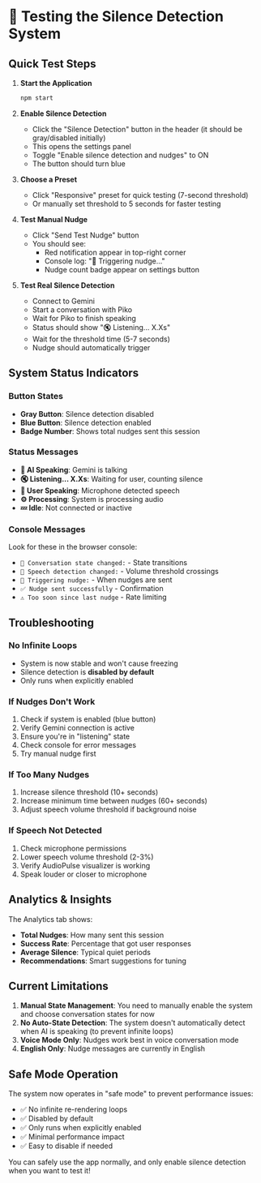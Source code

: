 # 🧪 Testing the Silence Detection System

## Quick Test Steps

1. **Start the Application**
   ```bash
   npm start
   ```

2. **Enable Silence Detection**
   - Click the "Silence Detection" button in the header (it should be gray/disabled initially)
   - This opens the settings panel
   - Toggle "Enable silence detection and nudges" to ON
   - The button should turn blue

3. **Choose a Preset**
   - Click "Responsive" preset for quick testing (7-second threshold)
   - Or manually set threshold to 5 seconds for faster testing

4. **Test Manual Nudge**
   - Click "Send Test Nudge" button
   - You should see:
     - Red notification appear in top-right corner
     - Console log: "🔔 Triggering nudge..."
     - Nudge count badge appear on settings button

5. **Test Real Silence Detection**
   - Connect to Gemini
   - Start a conversation with Piko
   - Wait for Piko to finish speaking
   - Status should show "🔇 Listening... X.Xs"
   - Wait for the threshold time (5-7 seconds)
   - Nudge should automatically trigger

## System Status Indicators

### Button States
- **Gray Button**: Silence detection disabled
- **Blue Button**: Silence detection enabled
- **Badge Number**: Shows total nudges sent this session

### Status Messages
- **🤖 AI Speaking**: Gemini is talking
- **🔇 Listening... X.Xs**: Waiting for user, counting silence
- **👤 User Speaking**: Microphone detected speech
- **⚙️ Processing**: System is processing audio
- **💤 Idle**: Not connected or inactive

### Console Messages
Look for these in the browser console:
- `🎯 Conversation state changed:` - State transitions
- `🎤 Speech detection changed:` - Volume threshold crossings
- `🔔 Triggering nudge:` - When nudges are sent
- `✅ Nudge sent successfully` - Confirmation
- `⚠️ Too soon since last nudge` - Rate limiting

## Troubleshooting

### No Infinite Loops
- System is now stable and won't cause freezing
- Silence detection is **disabled by default**
- Only runs when explicitly enabled

### If Nudges Don't Work
1. Check if system is enabled (blue button)
2. Verify Gemini connection is active
3. Ensure you're in "listening" state
4. Check console for error messages
5. Try manual nudge first

### If Too Many Nudges
1. Increase silence threshold (10+ seconds)
2. Increase minimum time between nudges (60+ seconds)
3. Adjust speech volume threshold if background noise

### If Speech Not Detected
1. Check microphone permissions
2. Lower speech volume threshold (2-3%)
3. Verify AudioPulse visualizer is working
4. Speak louder or closer to microphone

## Analytics & Insights

The Analytics tab shows:
- **Total Nudges**: How many sent this session
- **Success Rate**: Percentage that got user responses
- **Average Silence**: Typical quiet periods
- **Recommendations**: Smart suggestions for tuning

## Current Limitations

1. **Manual State Management**: You need to manually enable the system and choose conversation states for now
2. **No Auto-State Detection**: The system doesn't automatically detect when AI is speaking (to prevent infinite loops)
3. **Voice Mode Only**: Nudges work best in voice conversation mode
4. **English Only**: Nudge messages are currently in English

## Safe Mode Operation

The system now operates in "safe mode" to prevent performance issues:
- ✅ No infinite re-rendering loops
- ✅ Disabled by default
- ✅ Only runs when explicitly enabled
- ✅ Minimal performance impact
- ✅ Easy to disable if needed

You can safely use the app normally, and only enable silence detection when you want to test it!
